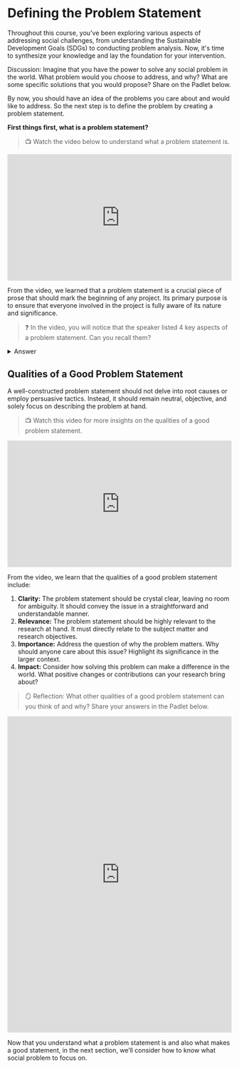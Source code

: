 # Defining the Problem Statement

Throughout this course, you've been exploring various aspects of addressing social challenges, from understanding the Sustainable Development Goals (SDGs) to conducting problem analysis. Now, it's time to synthesize your knowledge and lay the foundation for your intervention.

Discussion: Imagine that you have the power to solve any social problem in the world. What problem would you choose to address, and why? What are some specific solutions that you would propose? Share on the Padlet below.

By now, you should have an idea of the problems you care about and would like to address. So the next step is to define the problem by creating a problem statement.

**First things first, what is a problem statement?**

> 📺 Watch the video below to understand what a problem statement is.

<div style="position: relative; padding-bottom: 56.25%; height: 0;"><iframe src="https://www.youtube.com/embed/vjCCC2kFJcQ" title="YouTube video player" frameborder="0" allow="accelerometer; autoplay; clipboard-write; encrypted-media; gyroscope; picture-in-picture" allowfullscreen style="position: absolute; top: 0; left: 0; width: 100%; height: 100%;"></iframe></div>

From the video, we learned that a problem statement is a crucial piece of prose that should mark the beginning of any project. Its primary purpose is to ensure that everyone involved in the project is fully aware of its nature and significance.

> ❓ In the video, you will notice that the speaker listed 4 key aspects of a problem statement. Can you recall them?

<details> 
    <summary> Answer </summary>

    1. Identifying the Current Pain: A great problem statement should clearly articulate what the current pain point or issue is. This helps all stakeholders understand the specific problem that the project aims to address.
    2. Outlining Consequences: Understanding the consequences of the problem is vital. A comprehensive problem statement should highlight the potential repercussions, both short-term and long-term, of not addressing the issue promptly.
    3. Providing Background: Context matters. Including some background information about the issue can help stakeholders grasp the historical context and the factors that have contributed to the problem's emergence.
    4. Estimating Costs: A well-crafted problem statement should touch upon the costs incurred due to the problem. This information can motivate stakeholders to support the project.

</details>

## Qualities of a Good Problem Statement

A well-constructed problem statement should not delve into root causes or employ persuasive tactics. Instead, it should remain neutral, objective, and solely focus on describing the problem at hand.

> 📺 Watch this video for more insights on the qualities of a good problem statement.

<div style="position: relative; padding-bottom: 56.25%; height: 0;"><iframe src="https://www.youtube.com/embed/MvndaBEHfuw" title="YouTube video player" frameborder="0" allow="accelerometer; autoplay; clipboard-write; encrypted-media; gyroscope; picture-in-picture" allowfullscreen style="position: absolute; top: 0; left: 0; width: 100%; height: 100%;"></iframe></div>

From the video, we learn that the qualities of a good problem statement include:

1. **Clarity:** The problem statement should be crystal clear, leaving no room for ambiguity. It should convey the issue in a straightforward and understandable manner.
2. **Relevance:** The problem statement should be highly relevant to the research at hand. It must directly relate to the subject matter and research objectives.
3. **Importance:** Address the question of why the problem matters. Why should anyone care about this issue? Highlight its significance in the larger context.
4. **Impact:** Consider how solving this problem can make a difference in the world. What positive changes or contributions can your research bring about?

> 🪞 Reflection: What other qualities of a good problem statement can you think of and why? Share your answers in the Padlet below.

<div style="border:1px solid rgba(0,0,0,0.1);border-radius:2px;box-sizing:border-box;overflow:hidden;position:relative;width:100%;background:#F4F4F4"><iframe src="https://padlet.com/embed/36ya4ivc7wdhdc6f" frameborder="0" allow="camera;microphone;geolocation" style="width:100%;height:708px;display:block;padding:0;margin:0"></iframe></div>

Now that you understand what a problem statement is and also what makes a good statement, in the next section, we’ll consider how to know what social problem to focus on.
